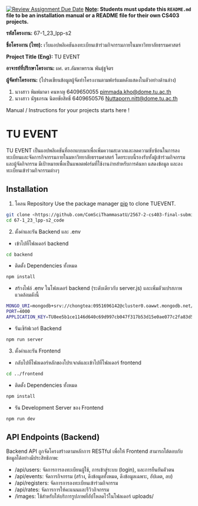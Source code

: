 [![Review Assignment Due Date](https://classroom.github.com/assets/deadline-readme-button-22041afd0340ce965d47ae6ef1cefeee28c7c493a6346c4f15d667ab976d596c.svg)](https://classroom.github.com/a/w8H8oomW)
**<ins>Note</ins>: Students must update this `README.md` file to be an installation manual or a README file for their own CS403 projects.**

**รหัสโครงงาน:** 67-1_23_lpp-s2

**ชื่อโครงงาน (ไทย):** เว็บแอปพลิเคชันลงทะเบียนเข้าร่วมกิจกรรมภายในมหาวิทยาลัยธรรมศาสตร์ 

**Project Title (Eng):** TU EVENT

**อาจารย์ที่ปรึกษาโครงงาน:** ผศ. ดร.ลัมพาพรรณ พันธุ์ชูจิตร 

**ผู้จัดทำโครงงาน:** (โปรดเขียนข้อมูลผู้จัดทำโครงงานตามฟอร์แมตดังแสดงในตัวอย่างด้านล่าง)
1. นางสาว พิมพ์มาดา คนหาญ  6409650055  pimmada.kho@dome.tu.ac.th
2. นางสาว นัฐธภรณ นิตยชัยสิทธิ์  6409650576  Nuttaporn.nitt@dome.tu.ac.th
   
Manual / Instructions for your projects starts here !
# TU EVENT

TU EVENT เป็นแอปพลิเคชันที่ออกแบบมาเพื่อเพิ่มความสะดวกและลดความซับซ้อนในการลงทะเบียนและจัดการกิจกรรมภายในมหาวิทยาลัยธรรมศาสตร์ โดยระบบนี้รองรับทั้งผู้เข้าร่วมกิจกรรมและผู้จัดกิจกรรม มีเป้าหมายเพื่อเป็นแพลตฟอร์มที่ใช้งานง่ายสำหรับการค้นหา แสดงข้อมูล และลงทะเบียนเข้าร่วมกิจกรรมต่างๆ

## Installation

1. โคลน Repository Use the package manager [pip](https://github.com/ComSciThammasatU/2567-2-cs403-final-submission-67-1_23_lpp-s2.git) to clone TUEVENT.

```bash
git clone <https://github.com/ComSciThammasatU/2567-2-cs403-final-submission-67-1_23_lpp-s2.git>
cd 67-1_23_lpp-s2_code
```

2. ตั้งค่าและรัน Backend และ .env
- เข้าไปที่โฟลเดอร์ backend
```bash
cd backend
```
- ติดตั้ง Dependencies ทั้งหมด
```bash
npm install
```
- สร้างไฟล์ .env ในโฟลเดอร์ backend (ระดับเดียวกับ server.js) และเพิ่มตัวแปรสภาพแวดล้อมดังนี้
```bash
MONGO_URI=mongodb+srv://chongtea:0951696142@cluster0.oawwt.mongodb.net/tu-event 
PORT=4000
APPLICATION_KEY=TU8ee5b1ce1146d640c69d997cb047f317b53d15e0ae077c2fa83d585eb0f6c502ca2e098ef7a2e15d358c8253991edcdb

```
- รันเซิร์ฟเวอร์ Backend
```bash
npm run server
```
3. ตั้งค่าและรัน Frontend
- กลับไปที่โฟลเดอร์หลักของโปรเจกต์และเข้าไปที่โฟลเดอร์ frontend
```bash
cd ../frontend
```
- ติดตั้ง Dependencies ทั้งหมด
```bash
npm install
```
- รัน Development Server ของ Frontend
```bash
npm run dev
```
## API Endpoints (Backend)
Backend API ถูกจัดโครงสร้างตามหลักการ RESTful เพื่อให้ Frontend สามารถโต้ตอบกับข้อมูลได้อย่างมีประสิทธิภาพ:
- /api/users: จัดการการลงทะเบียนผู้ใช้, การเข้าสู่ระบบ (login), และการยืนยันตัวตน
- /api/events: จัดการกิจกรรม (สร้าง, ดึงข้อมูลทั้งหมด, ดึงข้อมูลเฉพาะ, อัปเดต, ลบ)
- /api/registers: จัดการการลงทะเบียนเข้าร่วมกิจกรรม
- /api/rates: จัดการการให้คะแนนและรีวิวกิจกรรม
- /images: ใช้สำหรับให้บริการรูปภาพที่อัปโหลดไว้ในโฟลเดอร์ uploads/
